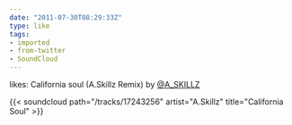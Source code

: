 ```yaml
---
date: "2011-07-30T08:29:33Z"
type: like
tags:
- imported
- from-twitter
- SoundCloud
---
```

likes: California soul (A.Skillz Remix) by [@A_SKILLZ](https://twitter.com/A_SKILLZ)

{{< soundcloud path="/tracks/17243256" artist="A.Skillz" title="California Soul" >}}
